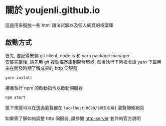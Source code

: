# 關於 youjenli.github.io

這是用來擺放一些 html 語法試驗以及個人網頁的檔案庫

## 啟動方式

首先, 要記得安裝 git client, node.js 和 yarn package manager  
安裝完畢後, 請先用 git 複製檔案庫到開發環境, 然後執行下列指令讓 yarn 下載用來在開發時期了解成果的 http 伺服器  

```cmd
yarn install
```

接著執行 npm 的啟動指令以啟動伺服器

```cmd
npm start
```

接下來就可以在透過瀏覽器在 `localhost:8080/{網頁名稱}` 瀏覽靜態網頁  

如果需了解如何調整 http 伺服器, 請參閱 [http-server](https://www.npmjs.com/package/http-server) 套件的官方說明  